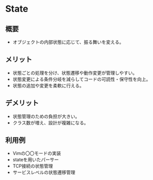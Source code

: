 # State

## 概要
* オブジェクトの内部状態に応じて、振る舞いを変える。

## メリット
- 状態ごとの処理を分け、状態遷移や動作変更が管理しやすい。
- 状態変更による条件分岐を減らしてコードの可読性・保守性を向上。
- 状態の追加や変更を柔軟に行える。

## デメリット
- 状態管理のための負担が大きい。
- クラス数が増え、設計が複雑になる。

## 利用例
- Vimの〇〇モードの実装
- stateを用いたパーサー
- TCP接続の状態管理
- サービスレベルの状態遷移管理
